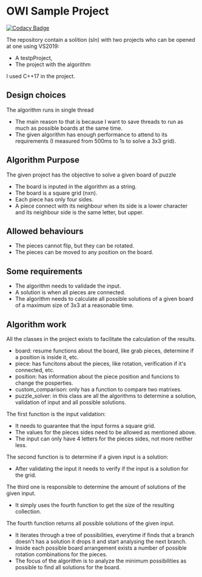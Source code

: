 # OWI Sample Project

[![Codacy Badge](https://api.codacy.com/project/badge/Grade/d9cb9f6e95a04455963045310743b4a9)](https://www.codacy.com/manual/ocarizr/OWI_sample?utm_source=github.com&amp;utm_medium=referral&amp;utm_content=ocarizr/OWI_sample&amp;utm_campaign=Badge_Grade)

The repository contain a solition (sln) with two projects who can be opened at one using VS2019:
- A testpProject, 
- The project with the algorithm

I used C++17 in the project.

## Design choices

The algorithm runs in single thread
- The main reason to that is because I want to save threads to run as much as possible boards at the same time.
- The given algorithm has enough performance to attend to its requirements (I measured from 500ms to 1s to solve a 3x3 grid).

## Algorithm Purpose

The given project has the objective to solve a given board of puzzle

- The board is inputed in the algorithm as a string.
- The board is a square grid (nxn).
- Each piece has only four sides.
- A piece connect with its neighbour when its side is a lower character and its neighbour side is the same letter, but upper.

## Allowed behaviours

- The pieces cannot flip, but they can be rotated.
- The pieces can be moved to any position on the board.

## Some requirements

- The algorithm needs to validade the input.
- A solution is when all pieces are connected.
- The algorithm needs to calculate all possible solutions of a given board of a maximum size of 3x3 at a reasonable time.

## Algorithm work

All the classes in the project exists to facilitate the calculation of the results.
- board: resume functions about the board, like grab pieces, determine if a position is inside it, etc.
- piece: has funcitons about the pieces, like rotation, verification if it's connected, etc.
- position: has information about the piece position and funcions to change the posperties.
- custom_comparison: only has a function to compare two matrixes.
- puzzle_solver: in this class are all the algorithms to determine a solution, validation of input and all possible solutions.

The first function is the input validation:
- It needs to guarantee that the input forms a square grid.
- The values for the pieces sides need to be allowed as mentioned above.
- The input can only have 4 letters for the pieces sides, not more neither less.

The second function is to determine if a given input is a solution:
- After validating the input it needs to verify if the input is a solution for the grid.

The third one is responsible to determine the amount of solutions of the given input.
- It simply uses the fourth function to get the size of the resulting collection.

The fourth function returns all possible solutions of the given input.
- It iterates through a tree of possibilities, everytime if finds that a branch doesn't has a solution it drops it and start analysing the next branch.
- Inside each possible board arrangement exists a number of possible rotation combinations for the pieces.
- The focus of the algorithm is to analyze the minimum possibilities as possible to find all solutions for the board.
